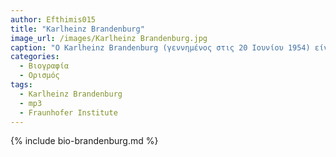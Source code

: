 ```yaml
---
author: Efthimis015
title: "Karlheinz Brandenburg"
image_url: /images/Karlheinz Brandenburg.jpg
caption: "Ο Karlheinz Brandenburg (γεννημένος στις 20 Ιουνίου 1954) είναι Γερμανός ηλεκτρολόγος μηχανικός και μαθηματικός."
categories:
  - Βιογραφία 
  - Ορισμός 
tags:
  - Karlheinz Brandenburg
  - mp3
  - Fraunhofer Institute
---
```


{% include bio-brandenburg.md %}

